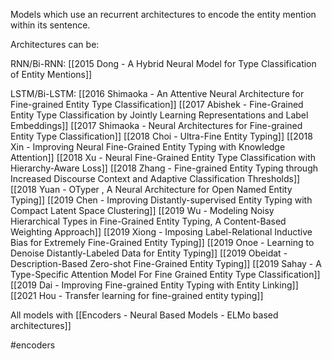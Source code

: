 Models which use an recurrent architectures to encode the entity mention within its sentence.

Architectures can be:

RNN/Bi-RNN:
[[2015 Dong - A Hybrid Neural Model for Type Classification of Entity Mentions]]

LSTM/Bi-LSTM:
[[2016 Shimaoka - An Attentive Neural Architecture for Fine-grained Entity Type Classification]]
[[2017 Abishek - Fine-Grained Entity Type Classification by Jointly Learning Representations and Label Embeddings]]
[[2017 Shimaoka - Neural Architectures for Fine-grained Entity Type Classification]]
[[2018 Choi - Ultra-Fine Entity Typing]]
[[2018 Xin - Improving Neural Fine-Grained Entity Typing with Knowledge Attention]]
[[2018 Xu - Neural Fine-Grained Entity Type Classification with Hierarchy-Aware Loss]]
[[2018 Zhang - Fine-grained Entity Typing through Increased Discourse Context and Adaptive Classification Thresholds]]
[[2018 Yuan - OTyper , A Neural Architecture for Open Named Entity Typing]]
[[2019 Chen - Improving Distantly-supervised Entity Typing with Compact Latent Space Clustering]]
[[2019 Wu - Modeling Noisy Hierarchical Types in Fine-Grained Entity Typing, A Content-Based Weighting Approach]]
[[2019 Xiong - Imposing Label-Relational Inductive Bias for Extremely Fine-Grained Entity Typing]]
[[2019 Onoe - Learning to Denoise Distantly-Labeled Data for Entity Typing]]
[[2019 Obeidat - Description-Based Zero-shot Fine-Grained Entity Typing]]
[[2019 Sahay - A Type-Specific Attention Model For Fine Grained Entity Type Classification]]
[[2019 Dai - Improving Fine-grained Entity Typing with Entity Linking]]
[[2021 Hou - Transfer learning for fine-grained entity typing]]

All models with [[Encoders - Neural Based Models - ELMo based architectures]]

#encoders